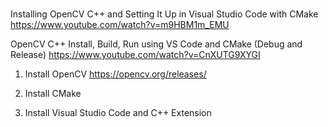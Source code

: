 #  

Installing OpenCV C++ and Setting It Up in Visual Studio Code with CMake
https://www.youtube.com/watch?v=m9HBM1m_EMU

OpenCV C++ Install, Build, Run using VS Code and CMake (Debug and Release)
https://www.youtube.com/watch?v=CnXUTG9XYGI


1. Install OpenCV
https://opencv.org/releases/

2. Install CMake

3. Install Visual Studio Code and C++ Extension
